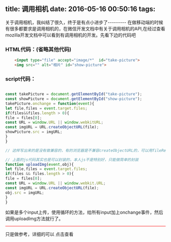 title: 调用相机
date: 2016-05-16 00:50:16
tags:
---
关于调用相机，我纠结了很久，终于是有点小进步了---------
在做移动端的时候有很多都要求是调用相机的，在微信开发文档中有关于调用相机的API,在经过查看mozilla开发文档中可以看到有调用相机的开发。先看下边的代码吧

<!--more-->

###  HTML代码：(省略其他代码)

```html
	<input type="file" accept="image/*"  id="take-picture">
	<img src="" alt="相片" id="show-picture">
```

### script代码：

```javascript

const takePicture = document.getElementById("take-picture");
const showPicture = document.getElementById("show-picture");
takePicture.onchange = function(event){
let file,files = event.target.files;
if(files&&files.length > 0){
file = files[0];
const URL = window.URL || window.webkitURL;
const imgURL = URL.createObjectURL(file);
showPicture.src = imgURL;
}
}

// 这样写出来的是没有做兼容的，有的浏览器是不兼容createObjectURL的，可以用fileReader 来处理；暂时没试，以后会补上去。

// 上面的js代码其实也是可以封装的，本人js不是特别好，只能做简单的封装
function uploadImg(event,obj){
let file,files = event.target.files;
if(files && files.length > 0){
file = files[0];
const URL = window.URL || window.webkit.URL;
const imgURL = URL.createObjectURL(file);
obj.src = imgURL;
}
}

```
如果是多个input上传，使用循环的方法，给所有input加上onchange事件，然后调用uploadImg方法就行了。

<hr style="width:100%;height:1px; background:red; ">
只是做参考，详细的可以<a  style="text-decoration: none; " href="https://developer.mozilla.org/zh-CN/docs/Web/Guide/API/Camera"> 点击查看</a>
